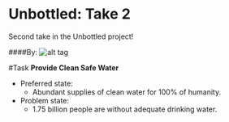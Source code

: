 Unbottled: Take 2
===============

Second take in the Unbottled project!

####By:
![alt tag](https://raw.github.com/mtamer/myplanet-sts/master/soul-logo.png)

#Task
**Provide Clean Safe Water**
* Preferred state: 
  * Abundant supplies of clean water for 100% of humanity.
* Problem state:
  * 1.75 billion people are without adequate drinking water. 
